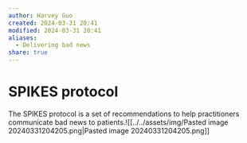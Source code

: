 ```yaml
---
author: Harvey Guo
created: 2024-03-31 20:41
modified: 2024-03-31 20:41
aliases:
  - Delivering bad news
share: true
---
```

# SPIKES protocol
The SPIKES protocol is a set of recommendations to help practitioners communicate bad news to patients.![[../../assets/img/Pasted image 20240331204205.png|Pasted image 20240331204205.png]]
